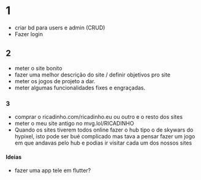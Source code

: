 # 1

- criar bd para users e admin (CRUD)
- Fazer login

## 2

- meter o site bonito
- fazer uma melhor descrição do site / definir objetivos pro site
- meter os jogos de projeto a dar.
- meter algumas funcionalidades fixes e engraçadas.

### 3

- comprar o ricadinho.com/ricadinho.eu ou outro e o resto dos sites
- meter o meu site antigo no mvg.lol/RICADINHO
- Quando os sites tiverem todos online fazer o hub tipo o de skywars do hypixel, isto pode ser bué complicado mas tava a pensar fazer um jogo em que andavas pelo hub e podias ir visitar cada um dos nossos sites

#### Ideias

- fazer uma app tele em flutter?







